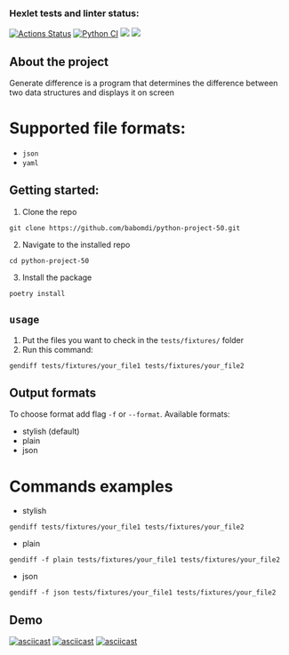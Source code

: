 ### Hexlet tests and linter status:
[![Actions Status](https://github.com/babomdi/python-project-50/actions/workflows/hexlet-check.yml/badge.svg)](https://github.com/babomdi/python-project-50/actions)
[![Python CI](https://github.com/babomdi/python-project-50/actions/workflows/main.yml/badge.svg)](https://github.com/babomdi/python-project-50/actions/workflows/main.yml)
<a href="https://codeclimate.com/github/babomdi/python-project-50/maintainability"><img src="https://api.codeclimate.com/v1/badges/d1b52c3276d4b58c24d3/maintainability" /></a>
<a href="https://codeclimate.com/github/babomdi/python-project-50/test_coverage"><img src="https://api.codeclimate.com/v1/badges/d1b52c3276d4b58c24d3/test_coverage" /></a>

## About the project
Generate difference is a program that determines the difference between two data structures and displays it on screen

# Supported file formats:
- `json`
- `yaml`

## Getting started:
1. Clone the repo
```
git clone https://github.com/babomdi/python-project-50.git
```
2. Navigate to the installed repo
```
cd python-project-50
```
3. Install the package
```
poetry install
```

## `usage`
1. Put the files you want to check in the `tests/fixtures/` folder
2. Run this command:
```
gendiff tests/fixtures/your_file1 tests/fixtures/your_file2
```

## Output formats
To choose format add flag `-f` or `--format`.
Available formats:
- stylish (default)
- plain
- json

# Commands examples
- stylish
```
gendiff tests/fixtures/your_file1 tests/fixtures/your_file2
```
- plain
```
gendiff -f plain tests/fixtures/your_file1 tests/fixtures/your_file2
```
- json
```
gendiff -f json tests/fixtures/your_file1 tests/fixtures/your_file2
```

## Demo
[![asciicast](https://asciinema.org/a/617911.svg)](https://asciinema.org/a/617911)
[![asciicast](https://asciinema.org/a/617912.svg)](https://asciinema.org/a/617912)
[![asciicast](https://asciinema.org/a/617913.svg)](https://asciinema.org/a/617913)
